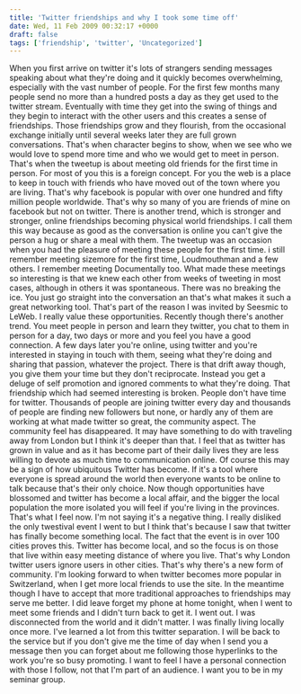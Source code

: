 ```yaml
---
title: 'Twitter friendships and why I took some time off'
date: Wed, 11 Feb 2009 00:32:17 +0000
draft: false
tags: ['friendship', 'twitter', 'Uncategorized']
---
```


When you first arrive on twitter it's lots of strangers sending messages speaking about what they're doing and it quickly becomes overwhelming, especially with the vast number of people. For the first few months many people send no more than a hundred posts a day as they get used to the twitter stream. Eventually with time they get into the swing of things and they begin to interact with the other users and this creates a sense of friendships. Those friendships grow and they flourish, from the occasional exchange initially until several weeks later they are full grown conversations. That's when character begins to show, when we see who we would love to spend more time and who we would get to meet in person. That's when the tweetup is about meeting old friends for the first time in person. For most of you this is a foreign concept. For you the web is a place to keep in touch with friends who have moved out of the town where you are living. That's why facebook is popular with over one hundred and fifty million people worldwide. That's why so many of you are friends of mine on facebook but not on twitter. There is another trend, which is stronger and stronger, online friendships becoming physical world friendships. I call them this way because as good as the conversation is online you can't give the person a hug or share a meal with them. The tweetup was an occasion when you had the pleasure of meeting these people for the first time. i still remember meeting sizemore for the first time, Loudmouthman and a few others. I remember meeting Documentally too. What made these meetings so interesting is that we knew each other from weeks of tweeting in most cases, although in others it was spontaneous. There was no breaking the ice. You just go straight into the conversation an that's what makes it such a great networking tool. That's part of the reason I was invited by Seesmic to LeWeb. I really value these opportunities. Recently though there's another trend. You meet people in person and learn they twitter, you chat to them in person for a day, two days or more and you feel you have a good connection. A few days later you're online, using twitter and you're interested in staying in touch with them, seeing what they're doing and sharing that passion, whatever the project. There is that drift away though, you give them your time but they don't reciprocate. Instead you get a deluge of self promotion and ignored comments to what they're doing. That friendship which had seemed interesting is broken. People don't have time for twitter. Thousands of people are joining twitter every day and thousands of people are finding new followers but none, or hardly any of them are working at what made twitter so great, the community aspect. The community feel has disappeared. It may have something to do with traveling away from London but I think it's deeper than that. I feel that as twitter has grown in value and as it has become part of their daily lives they are less willing to devote as much time to communication online. Of course this may be a sign of how ubiquitous Twitter has become. If it's a tool where everyone is spread around the world then everyone wants to be online to talk because that's their only choice. Now though opportunities have blossomed and twitter has become a local affair, and the bigger the local population the more isolated you will feel if you're living in the provinces. That's what I feel now. I'm not saying it's a negative thing. I really disliked the only twestival event I went to but I think that's because I saw that twitter has finally become something local. The fact that the event is in over 100 cities proves this. Twitter has become local, and so the focus is on those that live within easy meeting distance of where you live. That's why London twitter users ignore users in other cities. That's why there's a new form of community. I'm looking forward to when twitter becomes more popular in Switzerland, when I get more local friends to use the site. In the meantime though I have to accept that more traditional approaches to friendships may serve me better. I did leave forget my phone at home tonight, when I went to meet some friends and I didn't turn back to get it. I went out. I was disconnected from the world and it didn't matter. I was finally living locally once more. I've learned a lot from this twitter separation. I will be back to the service but if you don't give me the time of day when I send you a message then you can forget about me following those hyperlinks to the work you're so busy promoting. I want to feel I have a personal connection with those I follow, not that I'm part of an audience. I want you to be in my seminar group.